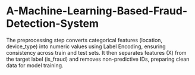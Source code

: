 # A-Machine-Learning-Based-Fraud-Detection-System
The preprocessing step converts categorical features (location, device_type) into numeric values using Label Encoding, ensuring consistency across train and test sets. It then separates features (X) from the target label (is_fraud) and removes non-predictive IDs, preparing clean data for model training.
